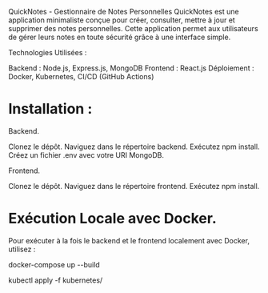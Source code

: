 QuickNotes - Gestionnaire de Notes Personnelles
QuickNotes est une application minimaliste conçue pour créer, consulter, mettre à jour et supprimer des notes personnelles. Cette application permet aux utilisateurs de gérer leurs notes en toute sécurité grâce à une interface simple.

Technologies Utilisées : 

Backend : Node.js, Express.js, MongoDB
Frontend : React.js
Déploiement : Docker, Kubernetes, CI/CD (GitHub Actions)

# Installation : 

Backend.

Clonez le dépôt.
Naviguez dans le répertoire backend.
Exécutez npm install.
Créez un fichier .env avec votre URI MongoDB.

Frontend.

Clonez le dépôt.
Naviguez dans le répertoire frontend.
Exécutez npm install.

# Exécution Locale avec Docker.
Pour exécuter à la fois le backend et le frontend localement avec Docker, utilisez :

docker-compose up --build

kubectl apply -f kubernetes/
